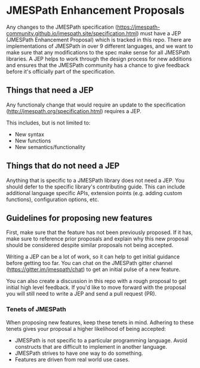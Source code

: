 # JMESPath Enhancement Proposals

Any changes to the JMESPath specification
(https://jmespath-community.github.io/jmespath.site/specification.html) must have a JEP (JMESPath Enhancement
Proposal) which is tracked in this repo.  There are implementations of JMESPath
in over 9 different languages, and we want to make sure that any modifications
to the spec make sense for all JMESPath libraries.  A JEP helps to work through
the design process for new additions and ensures that the JMESPath community
has a chance to give feedback before it's officially part of the specification.

## Things that need a JEP

Any functionaly change that would require an update to the specification
(http://jmespath.org/specification.html) requires a JEP.

This includes, but is not limited to:

* New syntax
* New functions
* New semantics/functionality

## Things that do not need a JEP

Anything that is specific to a JMESPath library does not need a JEP.  You
should defer to the specific library's contributing guide.  This can include
additional language specific APIs, extension points (e.g. adding custom
functions), configuration options, etc.

## Guidelines for proposing new features

First, make sure that the feature has not been previously proposed.  If it has,
make sure to reference prior proposals and explain why this new proposal should
be considered despite similar proposals not being accepted.

Writing a JEP can be a lot of work, so it can help to get initial guidance
before getting too far.  You can chat on the JMESPath gitter channel
(https://gitter.im/jmespath/chat) to get an initial pulse of a new feature.

You can also create a discussion in this repo with a rough proposal
to get initial high level feedback. If you'd like to move
forward with the proposal you will still need to write a JEP
and send a pull request (PR).

### Tenets of JMESPath

When proposing new features, keep these tenets in mind.  Adhering to
these tenets gives your proposal a higher likelihood of being accepted:

* JMESPath is not specific to a particular programming language.  Avoid
  constructs that are difficult to implement in another language.
* JMESPath strives to have one way to do something.
* Features are driven from real world use cases.
